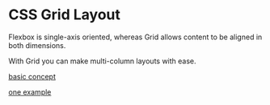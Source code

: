 # CSS Grid Layout

Flexbox is single-axis oriented, whereas Grid allows content to be aligned in both dimensions.

With Grid you can make multi-column layouts with ease.

[basic concept](https://developer.mozilla.org/en-US/docs/Web/CSS/CSS_Grid_Layout/Basic_Concepts_of_Grid_Layout)

[one example](https://cloudfour.com/thinks/first-css-grid-layout/)